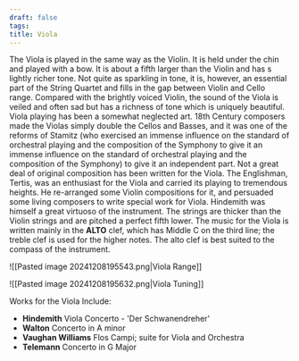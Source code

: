 ```yaml
---
draft: false
tags:
title: Viola
---
```


The Viola is played in the same way as the Violin. It is held under the chin and played with a bow. It is about a fifth larger than the Violin and has s lightly richer tone. Not quite as sparkling in tone, it is, however, an essential part of the String Quartet and fills in the gap between Violin and Cello range. Compared with the brightly voiced Violin, the sound of the Viola is veiled and often sad but has a richness of tone which is uniquely beautiful. Viola playing has been a somewhat neglected art. 18th Century composers made the Violas simply double the Cellos and Basses, and it was one of the reforms of Stamitz (who exercised an immense influence on the standard of orchestral playing and the composition of the Symphony to give it an immense influence on the standard of orchestral playing and the composition of the Symphony) to give it an independent part. Not a great deal of original composition has been written for the Viola. The Englishman, Tertis, was an enthusiast for the Viola and carried its playing to tremendous heights. He re-arranged some Violin compositions for it, and persuaded some living composers to write special work for Viola. Hindemith was himself a great virtuoso of the instrument. The strings are thicker than the Violin strings and are pitched a perfect fifth lower. The music for the Viola is written mainly in the **ALTO** clef, which has Middle C on the third line; the treble clef is used for the higher notes. The alto clef is best suited to the compass of the instrument.

![[Pasted image 20241208195543.png|Viola Range]]

![[Pasted image 20241208195632.png|Viola Tuning]]

Works for the Viola Include:

- **Hindemith** Viola Concerto - 'Der Schwanendreher'
- **Walton** Concerto in A minor
- **Vaughan Williams** Flos Campi; suite for Viola and Orchestra
- **Telemann** Concerto in G Major
